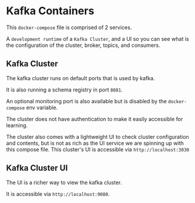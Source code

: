 # Kafka Containers

This `docker-compose` file is comprised of 2 services.

A `development runtime` of a `Kafka Cluster`, and a UI so you can see
what is the configuration of the cluster, broker, topics, and consumers.

## Kafka Cluster

The kafka cluster runs on default ports that is used by kafka.

It is also running a schema registry in port `8081`.

An optional monitoring port is also available but is disabled by the `docker-compose` env variable.

The cluster does not have authentication to make it easily accessible for learning.

The cluster also comes with a lightweight UI to check cluster configuration and contents, but is not
as rich as the UI service we are spinning up with this compose file. This cluster's UI is accessible via
`http://localhost:3030`

## Kafka Cluster UI

The UI is a richer way to view the kafka cluster.

It is accessible via `http://localhost:9080`.
